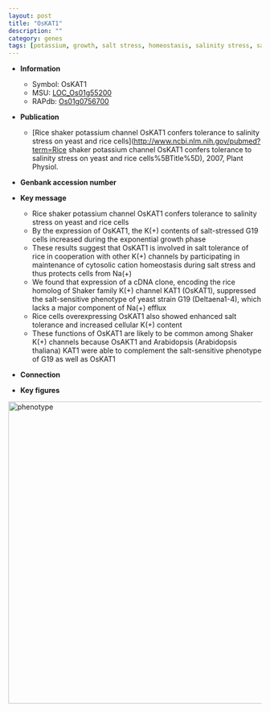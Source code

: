 ```yaml
---
layout: post
title: "OsKAT1"
description: ""
category: genes
tags: [potassium, growth, salt stress, homeostasis, salinity stress, salt, salinity, salt tolerance]
---
```


* **Information**  
    + Symbol: OsKAT1  
    + MSU: [LOC_Os01g55200](http://rice.plantbiology.msu.edu/cgi-bin/ORF_infopage.cgi?orf=LOC_Os01g55200)  
    + RAPdb: [Os01g0756700](http://rapdb.dna.affrc.go.jp/viewer/gbrowse_details/irgsp1?name=Os01g0756700)  

* **Publication**  
    + [Rice shaker potassium channel OsKAT1 confers tolerance to salinity stress on yeast and rice cells](http://www.ncbi.nlm.nih.gov/pubmed?term=Rice shaker potassium channel OsKAT1 confers tolerance to salinity stress on yeast and rice cells%5BTitle%5D), 2007, Plant Physiol.

* **Genbank accession number**  

* **Key message**  
    + Rice shaker potassium channel OsKAT1 confers tolerance to salinity stress on yeast and rice cells
    + By the expression of OsKAT1, the K(+) contents of salt-stressed G19 cells increased during the exponential growth phase
    + These results suggest that OsKAT1 is involved in salt tolerance of rice in cooperation with other K(+) channels by participating in maintenance of cytosolic cation homeostasis during salt stress and thus protects cells from Na(+)
    + We found that expression of a cDNA clone, encoding the rice homolog of Shaker family K(+) channel KAT1 (OsKAT1), suppressed the salt-sensitive phenotype of yeast strain G19 (Deltaena1-4), which lacks a major component of Na(+) efflux
    + Rice cells overexpressing OsKAT1 also showed enhanced salt tolerance and increased cellular K(+) content
    + These functions of OsKAT1 are likely to be common among Shaker K(+) channels because OsAKT1 and Arabidopsis (Arabidopsis thaliana) KAT1 were able to complement the salt-sensitive phenotype of G19 as well as OsKAT1

* **Connection**  

* **Key figures**  
<img src="http://ricencode.github.io/images/OsKAT1.pheno.png" alt="phenotype"  style="width: 600px;"/>



